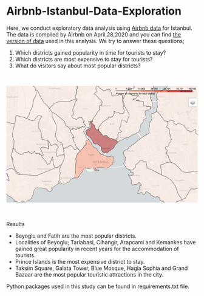# Airbnb-Istanbul-Data-Exploration

Here, we conduct exploratory data analysis using [Airbnb data](http://insideairbnb.com/get-the-data.html) for Istanbul. The data is compiled by Airbnb on April,28,2020 and you can find [the version of data](https://drive.google.com/drive/folders/1AZnWn18wYpKoAEeZ3FckIxaBN3l-FLS_?usp=sharing) used in this analysis. We try to answer these questions; 

1) Which districts gained popularity in time for tourists to stay?
2) Which districts are most expensive to stay for tourists?
3) What do visitors say about most popular districts?

<p>&nbsp;</p>

![alt text](https://github.com/OzanGenc/Airbnb-Istanbul-Data-Exploration/blob/master/map.png)


<p>&nbsp;</p>

Results
- Beyoglu and Fatih are the most popular districts.
- Localities of Beyoglu; Tarlabasi, Cihangir, Arapcami and Kemankes have gained great popularity in recent years for the accommodation of tourists.
- Prince Islands is the most expensive district to stay.
- Taksim Square, Galata Tower, Blue Mosque, Hagia Sophia and Grand Bazaar are the most popular touristic attractions in the city.


Python packages used in this study can be found in requirements.txt file.
